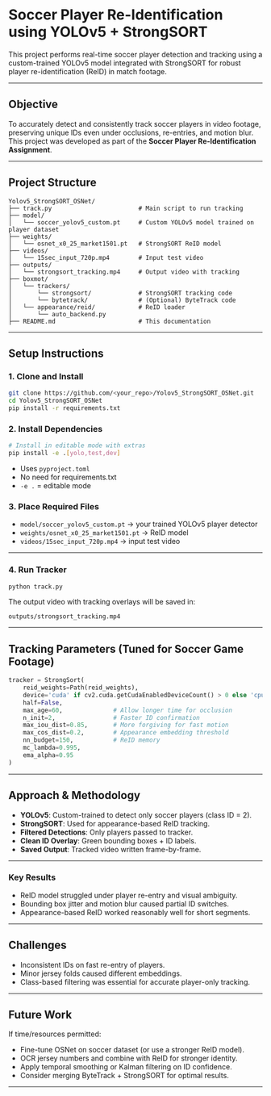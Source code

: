 # Soccer Player Re-Identification using YOLOv5 + StrongSORT

This project performs real-time soccer player detection and tracking using a custom-trained YOLOv5 model integrated with StrongSORT for robust player re-identification (ReID) in match footage.

---

##  Objective

To accurately detect and consistently track soccer players in video footage, preserving unique IDs even under occlusions, re-entries, and motion blur.  
This project was developed as part of the **Soccer Player Re-Identification Assignment**.

---

##  Project Structure

```
Yolov5_StrongSORT_OSNet/
├── track.py                        # Main script to run tracking
├── model/
│   └── soccer_yolov5_custom.pt     # Custom YOLOv5 model trained on player dataset
├── weights/
│   └── osnet_x0_25_market1501.pt   # StrongSORT ReID model
├── videos/
│   └── 15sec_input_720p.mp4        # Input test video
├── outputs/
│   └── strongsort_tracking.mp4     # Output video with tracking
├── boxmot/
│   └── trackers/
│       └── strongsort/             # StrongSORT tracking code
│       └── bytetrack/              # (Optional) ByteTrack code
│   └── appearance/reid/            # ReID loader
│       └── auto_backend.py
├── README.md                       # This documentation
```

---

##  Setup Instructions

### 1. Clone and Install

```bash
git clone https://github.com/<your_repo>/Yolov5_StrongSORT_OSNet.git
cd Yolov5_StrongSORT_OSNet
pip install -r requirements.txt
```

### 2. Install Dependencies

```bash
# Install in editable mode with extras
pip install -e .[yolo,test,dev]
```

- Uses `pyproject.toml`
- No need for requirements.txt
- `-e .` = editable mode

### 3. Place Required Files

- `model/soccer_yolov5_custom.pt` → your trained YOLOv5 player detector
- `weights/osnet_x0_25_market1501.pt` → ReID model
- `videos/15sec_input_720p.mp4` → input test video

---

### 4. Run Tracker

```bash
python track.py
```

The output video with tracking overlays will be saved in:

```
outputs/strongsort_tracking.mp4
```

---

##  Tracking Parameters (Tuned for Soccer Game Footage)

```python
tracker = StrongSort(
    reid_weights=Path(reid_weights),
    device='cuda' if cv2.cuda.getCudaEnabledDeviceCount() > 0 else 'cpu',
    half=False,
    max_age=60,              # Allow longer time for occlusion
    n_init=2,                # Faster ID confirmation
    max_iou_dist=0.85,       # More forgiving for fast motion
    max_cos_dist=0.2,        # Appearance embedding threshold
    nn_budget=150,           # ReID memory
    mc_lambda=0.995,
    ema_alpha=0.95
)
```

---

##  Approach & Methodology

- **YOLOv5**: Custom-trained to detect only soccer players (class ID = 2).
- **StrongSORT**: Used for appearance-based ReID tracking.
- **Filtered Detections**: Only players passed to tracker.
- **Clean ID Overlay**: Green bounding boxes + ID labels.
- **Saved Output**: Tracked video written frame-by-frame.

---


### Key Results

- ReID model struggled under player re-entry and visual ambiguity.
- Bounding box jitter and motion blur caused partial ID switches.
- Appearance-based ReID worked reasonably well for short segments.

---

##  Challenges

- Inconsistent IDs on fast re-entry of players.
- Minor jersey folds caused different embeddings.
- Class-based filtering was essential for accurate player-only tracking.

---

##  Future Work

If time/resources permitted:

- Fine-tune OSNet on soccer dataset (or use a stronger ReID model).
- OCR jersey numbers and combine with ReID for stronger identity.
- Apply temporal smoothing or Kalman filtering on ID confidence.
- Consider merging ByteTrack + StrongSORT for optimal results.

---

